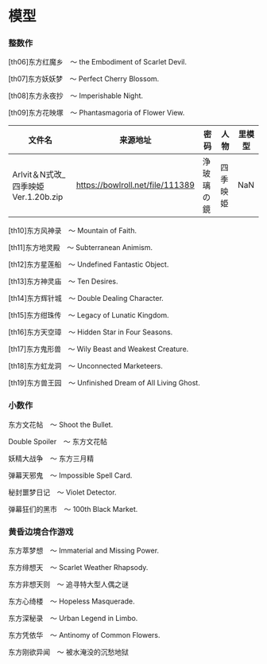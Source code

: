 # 模型

### 整数作

[th06]东方红魔乡　～ the Embodiment of Scarlet Devil.

[th07]东方妖妖梦　～ Perfect Cherry Blossom.

[th08]东方永夜抄　～ Imperishable Night.

[th09]东方花映塚　～ Phantasmagoria of Flower View.

文件名 | 来源地址 | 密码 | 人物 | 里模型 
------------------------ | --- | ---  |----| --- 
Arlvit＆N式改_四季映姫Ver.1.20b.zip | https://bowlroll.net/file/111389 | 浄玻璃の鏡 | 四季映姫 | NaN







[th10]东方风神录　～ Mountain of Faith.

[th11]东方地灵殿　～ Subterranean Animism.

[th12]东方星莲船　～ Undefined Fantastic Object.

[th13]东方神灵庙　～ Ten Desires.

[th14]东方辉针城　～ Double Dealing Character.

[th15]东方绀珠传　～ Legacy of Lunatic Kingdom.

[th16]东方天空璋　～ Hidden Star in Four Seasons.

[th17]东方鬼形兽　～ Wily Beast and Weakest Creature.

[th18]东方虹龙洞　～ Unconnected Marketeers.

[th19]东方兽王园　～ Unfinished Dream of All Living Ghost.



### 小数作
东方文花帖　～ Shoot the Bullet.

Double Spoiler　～ 东方文花帖

妖精大战争　～ 东方三月精

弹幕天邪鬼　～ Impossible Spell Card.

秘封噩梦日记　～ Violet Detector.

弹幕狂们的黑市　～ 100th Black Market.



### 黄昏边境合作游戏
东方萃梦想　～ Immaterial and Missing Power.

东方绯想天　～ Scarlet Weather Rhapsody.

东方非想天则　～ 追寻特大型人偶之谜

东方心绮楼　～ Hopeless Masquerade.

东方深秘录　～ Urban Legend in Limbo.

东方凭依华　～ Antinomy of Common Flowers.

东方刚欲异闻　～ 被水淹没的沉愁地狱
